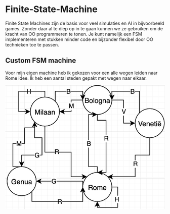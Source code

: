 # Finite-State-Machine
Finite State Machines zijn de basis voor veel simulaties en AI in bijvoorbeeld games. Zonder daar al te diep op in te gaan kunnen we ze gebruiken om de kracht van OO programmeren te tonen. Je kunt namelijk een FSM implementeren met stukken minder code en bijzonder flexibel door OO technieken toe te passen.

## Custom FSM machine
Voor mijn eigen machine heb ik gekozen voor een alle wegen leiden naar Rome idee. Ik heb een aantal steden gepakt met wegen naar elkaar.


![Custom FSM](https://github.com/StanHaakman/Finite-State-Machine/blob/main/CustomFSM.png)

